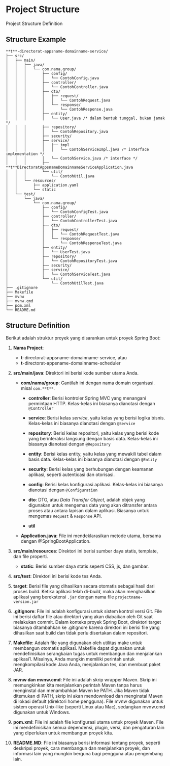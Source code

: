 # Project Structure
Project Structure Definition

## Structure Example

```
**t**-directorat-appsname-domainname-service/
├── src/
│   ├── main/
│   │   ├── java/
│   │   │   └── com.nama.group/
│   │   │       ├── config/
│   │   │       │   └── ContohConfig.java
│   │   │       ├── controller/
│   │   │       │   └── ContohController.java
│   │   │       ├── dto/
│   │   │       │   ├── request/
│   │   │       │   │   └── ContohRequest.java
│   │   │       │   └── response/
│   │   │       │       └── ContohResponse.java
│   │   │       ├── entity/
│   │   │       │   └── User.java /* dalam bentuk tunggal, bukan jamak */
│   │   │       ├── repository/
│   │   │       │   └── ContohRepository.java
│   │   │       ├── security/
│   │   │       ├── service/
│   │   │       │   ├── impl
│   │   │       │   │   └── ContohServiceImpl.java /* interface implementation */
│   │   │       │   └── ContohService.java /* interface */
│   │   │       ├── **t**DirectoratAppsnameDomainnameServiceApplication.java
│   │   │       └── util/
│   │   │           └── ContohUtil.java
│   │   └── resources/
│   │       ├── application.yaml
│   │       └── static
│   └── test/
│       └── java/
│           └── com.nama.group/
│               ├── config/
│               │   └── ContohConfigTest.java
│               ├── controller/
│               │   └── ContohControllerTest.java
│               ├── dto/
│               │   ├── request/
│               │   │   └── ContohRequestTest.java
│               │   └── response/
│               │       └── ContohResponseTest.java
│               ├── entity/
│               │   └── UserTest.java 
│               ├── repository/
│               │   └── ContohRepositoryTest.java
│               ├── security/
│               ├── service/
│               │   └── ContohServiceTest.java
│               └── util/
│                   └── ContohUtilTest.java
├── .gitignore
├── Makefile
├── mvnw
├── mvnw.cmd
├── pom.xml
└── README.md
```


## Structure Definition

Berikut adalah struktur proyek yang disarankan untuk proyek Spring Boot:

1. **Nama Project**: 
    - **t**-directorat-appsname-domainname-service, atau
    - **t**-directorat-appsname-domainname-scheduler

2. **src/main/java**: Direktori ini berisi kode sumber utama Anda.
    - **com/nama/group**: Gantilah ini dengan nama domain organisasi. misal `com.**t**`.
        - **controller**: Berisi kontroler Spring MVC yang menangani permintaan HTTP. Kelas-kelas ini biasanya dianotasi dengan `@Controller`
        
        - **service**: Berisi kelas _service_, yaitu kelas yang berisi logika bisnis. Kelas-kelas ini biasanya dianotasi dengan `@Service`

        - **repository**: Berisi kelas repositori, yaitu kelas yang berisi kode yang berinteraksi langsung dengan basis data. Kelas-kelas ini biasanya dianotasi dengan `@Repository`

        - **entity**: Berisi kelas entity, yaitu kelas yang mewakili tabel dalam basis data. Kelas-kelas ini biasanya dianotasi dengan `@Entity`

        - **security**: Berisi kelas yang berhubungan dengan keamanan aplikasi, seperti autenticasi dan otorisasi.

        - **config**: Berisi kelas konfigurasi aplikasi. Kelas-kelas ini biasanya dianotasi dengan `@Configuration`

        - **dto**: DTO, atau _Data Transfer Object_, adalah objek yang digunakan untuk mengemas data yang akan ditransfer antara proses atau antara lapisan dalam aplikasi. Biasanya untuk mengemas `Request` & `Response` API.
        
        - **util**

    - **Application.java**: File ini mendeklarasikan metode utama, bersama dengan @SpringBootApplication.

3. **src/main/resources**: Direktori ini berisi sumber daya statis, template, dan file properti.
    - **static**: Berisi sumber daya statis seperti CSS, js, dan gambar.

4. **src/test**: Direktori ini berisi kode tes Anda.

5. **target**: Berisi file yang dihasilkan secara otomatis sebagai hasil dari proses build. Ketika aplikasi telah di-_build_, maka akan menghasilkan aplikasi yang berekstensi `.jar` dengan nama file `projectname-version.jar`

6. **.gitignore**:  File ini adalah konfigurasi untuk sistem kontrol versi Git. File ini berisi daftar file atau direktori yang akan diabaikan oleh Git saat melakukan commit. Dalam konteks proyek Spring Boot, direktori target biasanya ditambahkan ke .gitignore karena direktori ini berisi file yang dihasilkan saat build dan tidak perlu disertakan dalam repositori.

7. **Makefile**: Adalah file yang digunakan oleh utilitas make untuk membangun otomatis aplikasi. Makefile dapat digunakan untuk mendefinisikan serangkaian tugas untuk membangun dan menjalankan aplikasi1. Misalnya, Anda mungkin memiliki perintah untuk mengkompilasi kode Java Anda, menjalankan tes, dan membuat paket JAR.

8. **mvnw dan mvnw.cmd**:  File ini adalah skrip wrapper Maven. Skrip ini memungkinkan kita menjalankan perintah Maven tanpa harus menginstal dan menambahkan Maven ke PATH. Jika Maven tidak ditemukan di PATH, skrip ini akan mendownload dan menginstal Maven di lokasi default (direktori home pengguna). File mvnw digunakan untuk sistem operasi Unix-like (seperti Linux atau Mac), sedangkan mvnw.cmd digunakan untuk Windows.

9. **pom.xml**: File ini adalah file konfigurasi utama untuk proyek Maven. File ini mendefinisikan semua dependensi, plugin, versi, dan pengaturan lain yang diperlukan untuk membangun proyek kita.

10. **README.MD**: File ini biasanya berisi informasi tentang proyek, seperti deskripsi proyek, cara membangun dan menjalankan proyek, dan informasi lain yang mungkin berguna bagi pengguna atau pengembang lain.